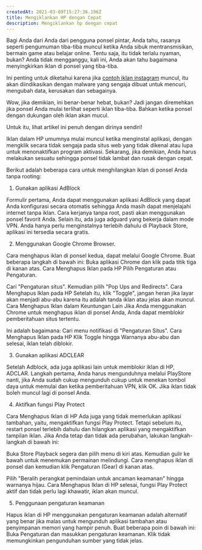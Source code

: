 ```yaml
---
createdAt: 2021-03-09T15:27:36.196Z
title: Mengiklankan HP dengan Cepat
description: Mengiklankan hp dengan cepat
---
```

Bagi Anda dari Anda dari pengguna ponsel pintar, Anda tahu, rasanya seperti pengumuman tiba-tiba muncul ketika Anda sibuk mentransmisikan, bermain game atau belajar online. Tentu saja, itu tidak terlalu nyaman, bukan? Anda tidak mengganggu, kali ini, Anda akan tahu bagaimana menyingkirkan iklan di ponsel yang tiba-tiba.

Ini penting untuk diketahui karena jika [contoh iklan instagram](https://donabisnis.com/contoh-iklan-instagram/) muncul, itu akan diindikasikan dengan malware yang sengaja dibuat untuk mencuri, mengubah data, kerusakan dan sebagainya.

Wow, jika demikian, ini benar-benar hebat, bukan? Jadi jangan diremehkan jika ponsel Anda mulai terlihat seperti iklan tiba-tiba. Bahkan ketika ponsel dengan dukungan oleh iklan akan mucul.

Untuk itu, lihat artikel ini penuh dengan dirinya sendiri!

Iklan dalam HP umumnya mulai muncul ketika menginstal aplikasi, dengan mengklik secara tidak sengaja pada situs web yang tidak dikenal atau lupa untuk menonaktifkan program aktivasi. Sekarang, jika demikian, Anda harus melakukan sesuatu sehingga ponsel tidak lambat dan rusak dengan cepat.

Berikut adalah beberapa cara untuk menghilangkan iklan di ponsel Anda tanpa rooting:

1. Gunakan aplikasi AdBlock

Formulir pertama, Anda dapat menggunakan aplikasi AdBlock yang dapat Anda konfigurasi secara otomatis sehingga Anda masih dapat menjelajahi internet tanpa iklan. Cara kerjanya tanpa root, pasti akan menggunakan ponsel favorit Anda. Selain itu, ada juga adguard yang bekerja dalam mode VPN. Anda hanya perlu menginstalnya terlebih dahulu di Playback Store, aplikasi ini tersedia secara gratis.

2. Menggunakan Google Chrome Browser.

Cara menghapus iklan di ponsel kedua, dapat melalui Google Chrome. Buat beberapa langkah di bawah ini: Buka aplikasi Chrome dan klik pada titik tiga di kanan atas. Cara Menghapus Iklan pada HP Pilih Pengaturan atau Pengaturan.

Cari "Pengaturan situs". Kemudian pilih "Pop Ups and Redirects". Cara Menghapus Iklan pada HP Setelah itu, klik "Toggle", jangan heran jika layar akan menjadi abu-abu karena itu adalah tanda iklan atau jelas akan muncul. Cara Menghapus Iklan dalam Keuntungan Lain Jika Anda menggunakan Chrome untuk menghapus iklan di ponsel Anda, Anda dapat memblokir pemberitahuan situs tertentu.

Ini adalah bagaimana: Cari menu notifikasi di "Pengaturan Situs". Cara Menghapus Iklan pada HP Klik Toggle hingga Warnanya abu-abu dan selesai, iklan telah diblokir.

3. Gunakan aplikasi ADCLEAR

Setelah Adblock, ada juga aplikasi lain untuk memblokir iklan di HP, ADCLAR. Langkah pertama, Anda harus mengunduhnya melalui PlayStore nanti, jika Anda sudah cukup mengunduh cukup untuk menekan tombol daya untuk memulai dan ketika pemberitahuan VPN, klik OK. Jika iklan tidak boleh muncul lagi di ponsel Anda.

4. Aktifkan fungsi Play Protect

Cara Menghapus Iklan di HP Ada juga yang tidak memerlukan aplikasi tambahan, yaitu, mengaktifkan fungsi Play Protect. Tetapi sebelum itu, restart ponsel terlebih dahulu dan hilangkan aplikasi yang mengaktifkan tampilan iklan. Jika Anda tetap dan tidak ada perubahan, lakukan langkah-langkah di bawah ini:

Buka Store Playback segera dan pilih menu di kiri atas. Kemudian gulir ke bawah untuk menemukan permainan melindungi. Cara menghapus iklan di ponsel dan kemudian klik Pengaturan (Gear) di kanan atas.

Pilih "Beralih perangkat pemindaian untuk ancaman keamanan" hingga warnanya hijau. Cara Menghapus Iklan di HP selesai, fungsi Play Protect aktif dan tidak perlu lagi khawatir, iklan akan muncul.

5. Penggunaan pengaturan keamanan

Hapus iklan di HP menggunakan pengaturan keamanan adalah alternatif yang benar jika malas untuk mengunduh aplikasi tambahan atau penyimpanan memori yang hampir penuh. Buat beberapa poin di bawah ini: Buka Pengaturan dan masukkan pengaturan keamanan. Klik tidak memungkinkan pengunduhan sumber yang tidak jelas.